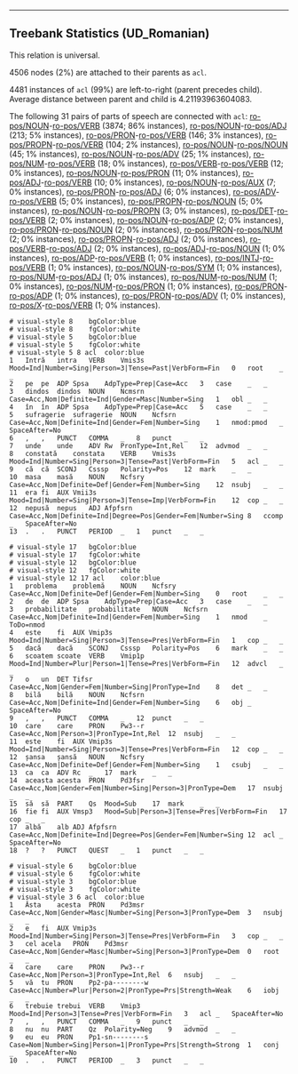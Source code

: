 

--------------------------------------------------------------------------------

## Treebank Statistics (UD_Romanian)

This relation is universal.

4506 nodes (2%) are attached to their parents as `acl`.

4481 instances of `acl` (99%) are left-to-right (parent precedes child).
Average distance between parent and child is 4.21193963604083.

The following 31 pairs of parts of speech are connected with `acl`: [ro-pos/NOUN]()-[ro-pos/VERB]() (3874; 86% instances), [ro-pos/NOUN]()-[ro-pos/ADJ]() (213; 5% instances), [ro-pos/PRON]()-[ro-pos/VERB]() (146; 3% instances), [ro-pos/PROPN]()-[ro-pos/VERB]() (104; 2% instances), [ro-pos/NOUN]()-[ro-pos/NOUN]() (45; 1% instances), [ro-pos/NOUN]()-[ro-pos/ADV]() (25; 1% instances), [ro-pos/NUM]()-[ro-pos/VERB]() (18; 0% instances), [ro-pos/VERB]()-[ro-pos/VERB]() (12; 0% instances), [ro-pos/NOUN]()-[ro-pos/PRON]() (11; 0% instances), [ro-pos/ADJ]()-[ro-pos/VERB]() (10; 0% instances), [ro-pos/NOUN]()-[ro-pos/AUX]() (7; 0% instances), [ro-pos/PRON]()-[ro-pos/ADJ]() (6; 0% instances), [ro-pos/ADV]()-[ro-pos/VERB]() (5; 0% instances), [ro-pos/PROPN]()-[ro-pos/NOUN]() (5; 0% instances), [ro-pos/NOUN]()-[ro-pos/PROPN]() (3; 0% instances), [ro-pos/DET]()-[ro-pos/VERB]() (2; 0% instances), [ro-pos/NOUN]()-[ro-pos/ADP]() (2; 0% instances), [ro-pos/PRON]()-[ro-pos/NOUN]() (2; 0% instances), [ro-pos/PRON]()-[ro-pos/NUM]() (2; 0% instances), [ro-pos/PROPN]()-[ro-pos/ADJ]() (2; 0% instances), [ro-pos/VERB]()-[ro-pos/ADJ]() (2; 0% instances), [ro-pos/ADJ]()-[ro-pos/NOUN]() (1; 0% instances), [ro-pos/ADP]()-[ro-pos/VERB]() (1; 0% instances), [ro-pos/INTJ]()-[ro-pos/VERB]() (1; 0% instances), [ro-pos/NOUN]()-[ro-pos/SYM]() (1; 0% instances), [ro-pos/NUM]()-[ro-pos/ADJ]() (1; 0% instances), [ro-pos/NUM]()-[ro-pos/NUM]() (1; 0% instances), [ro-pos/NUM]()-[ro-pos/PRON]() (1; 0% instances), [ro-pos/PRON]()-[ro-pos/ADP]() (1; 0% instances), [ro-pos/PRON]()-[ro-pos/ADV]() (1; 0% instances), [ro-pos/X]()-[ro-pos/VERB]() (1; 0% instances).


~~~ conllu
# visual-style 8	bgColor:blue
# visual-style 8	fgColor:white
# visual-style 5	bgColor:blue
# visual-style 5	fgColor:white
# visual-style 5 8 acl	color:blue
1	Intră	intra	VERB	Vmis3s	Mood=Ind|Number=Sing|Person=3|Tense=Past|VerbForm=Fin	0	root	_	_
2	pe	pe	ADP	Spsa	AdpType=Prep|Case=Acc	3	case	_	_
3	dindos	dindos	NOUN	Ncmsrn	Case=Acc,Nom|Definite=Ind|Gender=Masc|Number=Sing	1	obl	_	_
4	în	în	ADP	Spsa	AdpType=Prep|Case=Acc	5	case	_	_
5	sufragerie	sufragerie	NOUN	Ncfsrn	Case=Acc,Nom|Definite=Ind|Gender=Fem|Number=Sing	1	nmod:pmod	_	SpaceAfter=No
6	,	,	PUNCT	COMMA	_	8	punct	_	_
7	unde	unde	ADV	Rw	PronType=Int,Rel	12	advmod	_	_
8	constată	constata	VERB	Vmis3s	Mood=Ind|Number=Sing|Person=3|Tense=Past|VerbForm=Fin	5	acl	_	_
9	că	că	SCONJ	Csssp	Polarity=Pos	12	mark	_	_
10	masa	masă	NOUN	Ncfsry	Case=Acc,Nom|Definite=Def|Gender=Fem|Number=Sing	12	nsubj	_	_
11	era	fi	AUX	Vmii3s	Mood=Ind|Number=Sing|Person=3|Tense=Imp|VerbForm=Fin	12	cop	_	_
12	nepusă	nepus	ADJ	Afpfsrn	Case=Acc,Nom|Definite=Ind|Degree=Pos|Gender=Fem|Number=Sing	8	ccomp	_	SpaceAfter=No
13	.	.	PUNCT	PERIOD	_	1	punct	_	_

~~~


~~~ conllu
# visual-style 17	bgColor:blue
# visual-style 17	fgColor:white
# visual-style 12	bgColor:blue
# visual-style 12	fgColor:white
# visual-style 12 17 acl	color:blue
1	problema	problemă	NOUN	Ncfsry	Case=Acc,Nom|Definite=Def|Gender=Fem|Number=Sing	0	root	_	_
2	de	de	ADP	Spsa	AdpType=Prep|Case=Acc	3	case	_	_
3	probabilitate	probabilitate	NOUN	Ncfsrn	Case=Acc,Nom|Definite=Ind|Gender=Fem|Number=Sing	1	nmod	_	ToDo=nmod
4	este	fi	AUX	Vmip3s	Mood=Ind|Number=Sing|Person=3|Tense=Pres|VerbForm=Fin	1	cop	_	_
5	dacă	dacă	SCONJ	Csssp	Polarity=Pos	6	mark	_	_
6	scoatem	scoate	VERB	Vmip1p	Mood=Ind|Number=Plur|Person=1|Tense=Pres|VerbForm=Fin	12	advcl	_	_
7	o	un	DET	Tifsr	Case=Acc,Nom|Gender=Fem|Number=Sing|PronType=Ind	8	det	_	_
8	bilă	bilă	NOUN	Ncfsrn	Case=Acc,Nom|Definite=Ind|Gender=Fem|Number=Sing	6	obj	_	SpaceAfter=No
9	,	,	PUNCT	COMMA	_	12	punct	_	_
10	care	care	PRON	Pw3--r	Case=Acc,Nom|Person=3|PronType=Int,Rel	12	nsubj	_	_
11	este	fi	AUX	Vmip3s	Mood=Ind|Number=Sing|Person=3|Tense=Pres|VerbForm=Fin	12	cop	_	_
12	șansa	șansă	NOUN	Ncfsry	Case=Acc,Nom|Definite=Def|Gender=Fem|Number=Sing	1	csubj	_	_
13	ca	ca	ADV	Rc	_	17	mark	_	_
14	aceasta	acesta	PRON	Pd3fsr	Case=Acc,Nom|Gender=Fem|Number=Sing|Person=3|PronType=Dem	17	nsubj	_	_
15	să	să	PART	Qs	Mood=Sub	17	mark	_	_
16	fie	fi	AUX	Vmsp3	Mood=Sub|Person=3|Tense=Pres|VerbForm=Fin	17	cop	_	_
17	albă	alb	ADJ	Afpfsrn	Case=Acc,Nom|Definite=Ind|Degree=Pos|Gender=Fem|Number=Sing	12	acl	_	SpaceAfter=No
18	?	?	PUNCT	QUEST	_	1	punct	_	_

~~~


~~~ conllu
# visual-style 6	bgColor:blue
# visual-style 6	fgColor:white
# visual-style 3	bgColor:blue
# visual-style 3	fgColor:white
# visual-style 3 6 acl	color:blue
1	Ăsta	acesta	PRON	Pd3msr	Case=Acc,Nom|Gender=Masc|Number=Sing|Person=3|PronType=Dem	3	nsubj	_	_
2	e	fi	AUX	Vmip3s	Mood=Ind|Number=Sing|Person=3|Tense=Pres|VerbForm=Fin	3	cop	_	_
3	cel	acela	PRON	Pd3msr	Case=Acc,Nom|Gender=Masc|Number=Sing|Person=3|PronType=Dem	0	root	_	_
4	care	care	PRON	Pw3--r	Case=Acc,Nom|Person=3|PronType=Int,Rel	6	nsubj	_	_
5	vă	tu	PRON	Pp2-pa--------w	Case=Acc|Number=Plur|Person=2|PronType=Prs|Strength=Weak	6	iobj	_	_
6	trebuie	trebui	VERB	Vmip3	Mood=Ind|Person=3|Tense=Pres|VerbForm=Fin	3	acl	_	SpaceAfter=No
7	,	,	PUNCT	COMMA	_	9	punct	_	_
8	nu	nu	PART	Qz	Polarity=Neg	9	advmod	_	_
9	eu	eu	PRON	Pp1-sn--------s	Case=Nom|Number=Sing|Person=1|PronType=Prs|Strength=Strong	1	conj	_	SpaceAfter=No
10	.	.	PUNCT	PERIOD	_	3	punct	_	_

~~~


